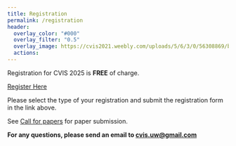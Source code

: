 ```yaml
---
title: Registration
permalink: /registration
header:
  overlay_color: "#000"
  overlay_filter: "0.5"
  overlay_image: https://cvis2021.weebly.com/uploads/5/6/3/0/56308869/background-images/236520036.jpg
  actions:
---
```


Registration for CVIS 2025 is **FREE** of charge.

<!-- <a href="https://www.ticketfi.com/event/5912/cvis2024" class="btn btn--primary btn--large align-center" target="_blank" >Register Here</a>  -->

<a href="#" onclick="alert('Registration is not open yet'); return false;" class="btn btn--primary btn--large align-center">Register Here</a> 

Please select the type of your registration and submit the registration form in the link above.

See [Call for papers](https://uwcvis.github.io/cvis2024/call-for-papers) for paper submission. 


**For any questions, please send an email to [cvis.uw@gmail.com](mailto:cvis.uw@gmail.com)** 
